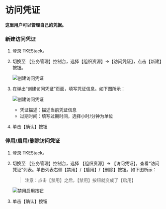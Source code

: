 # 访问凭证

**这里用户可以管理自己的凭据。**

### 新建访问凭证
  1. 登录 TKEStack。

  2. 切换至 【业务管理】控制台，选择【组织资源】->【访问凭证】，点击【新建】按钮。

      ![创建访问凭证](../../../../../images/新建访问凭证-resource.png)

  3. 在弹出“创建访问凭证”页面，填写凭证信息。如下图所示：

      ![创建访问凭证](../../../../../images/新建访问凭证-resource-1.png)

      * 凭证描述：描述当前凭证信息
      * 过期时间：填写过期时间，选择小时/分钟为单位

  4. 单击【确认】按钮

### 停用/启用/删除访问凭证

  1. 登录 TKEStack。

  2. 切换至 【业务管理】控制台，选择 【组织资源】-> 【访问凭证】，查看“访问凭证”列表。单击列表右侧【禁用】/【启用】/【删除】按钮。如下图所示：

     > 注意：点击【禁用】之后，【禁用】按钮就变成了【启用】

     ![禁用启用按钮](../../../../../images/access-card.png)

  3. 单击【确认】按钮
